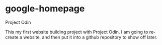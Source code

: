 # google-homepage
Project Odin 

This my first website building project with Project Odin. I am going to re-create a website, and then put it into a github repository to show off later.